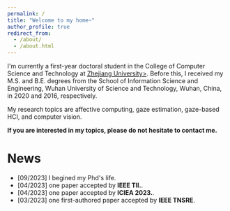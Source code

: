 ```yaml
---
permalink: /
title: "Welcome to my home~"
author_profile: true
redirect_from: 
  - /about/
  - /about.html
---
```


I'm currently a first-year doctoral student in the College of Computer Science and Technology at <a href ="https://www.zju.edu.cn/english/">Zhejiang University></a>. Before this, I received my M.S. and B.E. degrees from the School of Information Science and Engineering, Wuhan University of Science and Technology, Wuhan, China, in 2020 and 2016, respectively.

My research topics are affective computing, gaze estimation, gaze-based HCI, and computer vision.

<strong>If you are interested in my topics, please do not hesitate to contact me.</strong>

News
======
<ul>
  <li>[09/2023] I begined my Phd's life. </li>
  <li>[04/2023] one paper accepted by <strong>IEEE TII.</strong>. </li>
  <li>[04/2023] one paper accepted by <strong>ICIEA 2023.</strong>. </li>
  <li>[03/2023] one first-authored paper accepted by <strong>IEEE TNSRE</strong>. </li>
</ul>
